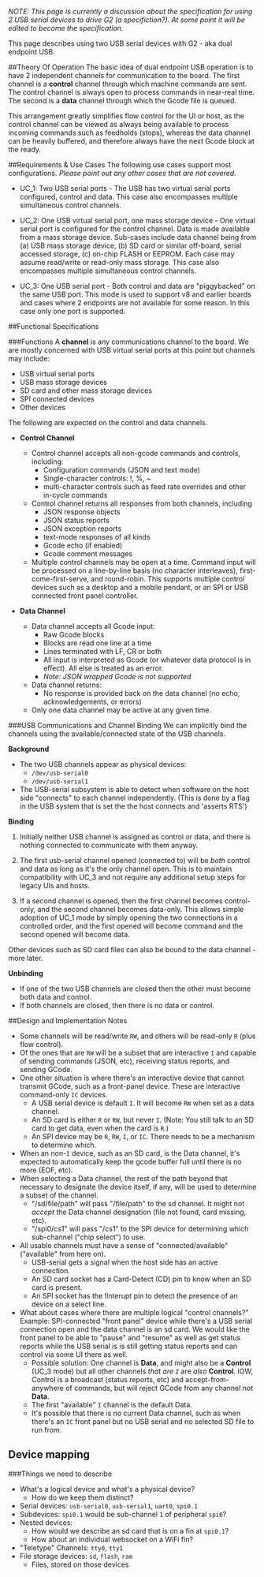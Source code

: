 _NOTE: This page is currently a discussion about the specification for using 2 USB serial devices to drive G2 (a specifiction?). At some point it will be edited to become the specification._

This page describes using two USB serial devices with G2 - aka dual endpoint USB. 

##Theory Of Operation
The basic idea of dual endpoint USB operation is to have 2 independent channels for communication to the board. The first channel is a **control** channel through which machine commands are sent. The control channel is always open to process commands in near-real time. The second is a **data** channel through which the Gcode file is queued. 

This arrangement greatly simplifies flow control for the UI or host, as the control channel can be viewed as always being available to process incoming commands such as feedholds (stops), whereas the data channel can be  heavily buffered, and therefore always have the next Gcode block at the ready. 

##Requirements & Use Cases
The following use cases support most configurations. _Please point out any other cases that are not covered._

* UC_1: Two USB serial ports - The USB has two virtual serial ports configured, control and data. This case also encompasses multiple simultaneous control channels.
 
* UC_2: One USB virtual serial port, one mass storage device - One virtual serial port is configured for the control channel. Data is made available from a mass storage device. Sub-cases include data channel being from (a) USB mass storage device, (b) SD card or similar off-board, serial accessed storage, (c) on-chip FLASH or EEPROM. Each case may assume read/write or read-only mass storage. This case also encompasses multiple simultaneous control channels.

* UC_3: One USB serial port - Both control and data are "piggybacked" on the same USB port. This mode is used to support v8 and earlier boards and cases where 2 endpoints are not available for some reason. In this case only one port is supported.

##Functional Specifications

###Functions
A **channel** is any communications channel to the board. We are mostly concerned with USB virtual serial ports at this point but channels may include:
  * USB virtual serial ports
  * USB mass storage devices
  * SD card and other mass storage devices
  * SPI connected devices
  * Other devices

The following are expected on the control and data channels.
* **Control Channel**
  * Control channel accepts all non-gcode commands and controls, including:
    * Configuration commands (JSON and text mode)
    * Single-character controls: !, %, ~
    * multi-character controls such as feed rate overrides and other in-cycle commands
  * Control channel returns all responses from both channels, including
    * JSON response objects
    * JSON status reports
    * JSON exception reports
    * text-mode responses of all kinds
    * Gcode echo (if enabled)
    * Gcode comment messages
  * Multiple control channels may be open at a time. Command input will be processed on a line-by-line basis (no character interleaves), first-come-first-serve, and round-robin. This supports multiple control devices such as a desktop and a mobile pendant, or an SPI or USB connected front panel controller.

* **Data Channel**
  * Data channel accepts all Gcode input:
    * Raw Gcode blocks
    * Blocks are read one line at a time
    * Lines terminated with LF, CR or both
    * All input is interpreted as Gcode (or whatever data protocol is in effect). All else is treated as an error.
    * _Note: JSON wrapped Gcode is not supported_ 
  * Data channel returns:
    * No response is provided back on the data channel (no echo, acknowledgements, or errors)
  * Only one data channel may be active at any given time.



###USB Communications and Channel Binding
We can implicitly bind the channels using the available/connected state of the USB channels.

**Background**<br>
* The two USB channels appear as physical devices:
  * `/dev/usb-serial0`
  * `/dev/usb-serial1`
* The USB-serial subsystem is able to detect when software on the host side "connects" to each channel independently. (This is done by a flag in the USB system that is set the the host connects and 'asserts RTS')

**Binding**

1. Initially neither USB channel is assigned as control or data, and there is nothing connected to communicate with them anyway.

1. The first usb-serial channel opened (connected to) will be *both* control and data as long as it's the only channel open. This is to maintain compatibility with UC_3 and not require any additional setup steps for legacy UIs and hosts. 

1. If a second channel is opened, then the first channel becomes control-only, and the second channel becomes data-only. This allows simple adoption of UC_1 mode by simply opening the two connections in a controlled order, and the first opened will become command and the second opened will become data.

Other devices such as SD card files can also be bound to the data channel - more later.

**Unbinding**<br>
* If one of the two USB channels are closed then the other must become both data and control.
* If both channels are closed, then there is no data or control.

##Design and Implementation Notes

* Some channels will be read/write `RW`, and others will be read-only `R` (plus flow control).
* Of the ones that are `RW` will be a subset that are interactive `I` and capable of sending commands (JSON, etc), receiving status reports, and sending GCode.
* One other situation is where there's an interactive device that cannot transmit GCode, such as a front-panel device. These are interactive command-only `IC` devices. 
  * A USB serial device is default `I`. It will become `RW` when set as a data channel. 
  * An SD card is either `R` or `RW`, but never `I`. (Note: You still talk to an SD card to get data, even when the card is `R`.)
  * An SPI device may be `R`, `RW`, `I`, or `IC`. There needs to be a mechanism to determine which. 
* When an non-`I` device, such as an SD card, is the Data channel, it's expected to automatically keep the gcode buffer full until there is no more (EOF, etc).
* When selecting a Data channel, the rest of the path beyond that necessary to designate the device itself, if any, will be used to determine a subset of the channel.
  * "/sd/file/path" will pass "/file/path" to the sd channel. It might not *accept* the Data channel designation (file not found, card missing, etc).
  * "/spi0/cs1" will pass "/cs1" to the SPI device for determining which sub-channel ("chip select") to use. 
* All usable channels must have a sense of "connected/available" ("available" from here on).
  * USB-serial gets a signal when the host side has an active connection.
  * An SD card socket has a Card-Detect (CD) pin to know when an SD card is present.
  * An SPI socket has the !Interupt pin to detect the presence of an device on a select line.
* What about cases where there are multiple logical "control channels?" Example: SPI-connected "front panel" device while there's a USB serial connection open and the data channel is an sd card. We would like the front panel to be able to "pause" and "resume" as well as get status reports while the USB serial is is still getting status reports and can control via some UI there as well.
  * Possible solution: One channel is **Data**, and might also be a **Control** (UC_3 mode) but all other channels _that are `I`_ are _also_ **Control**. IOW, Control is a broadcast (status reports, etc) and accept-from-anywhere of commands, but will reject GCode from any channel not **Data**.
  * The first "available" `I` channel is the default Data.
  * It's possible that there is no current Data channel, such as when there's an `IC` front panel but no USB serial and no selected SD file to run from. 


## Device mapping

###Things we need to describe
* What's a logical device and what's a physical device?
  * How do we keep them distinct?
* Serial devices: `usb-serial0`, `usb-serial1`, `uart0`, `spi0.1`
 * Subdevices: `spi0.1` would be sub-channel `1` of peripheral `spi0`?
 * Nested devices: 
    * How would we describe an sd card that is on a fin at `spi0.1`?
    * How about an individual websocket on a WiFi fin?
* "Teletype" Channels: `tty0`, `tty1`
* File storage devices: `sd`, `flash`, `ram`
  * Files, stored on those devices

